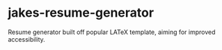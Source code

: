 # jakes-resume-generator
Resume generator built off popular LATeX template, aiming for improved accessibility.
